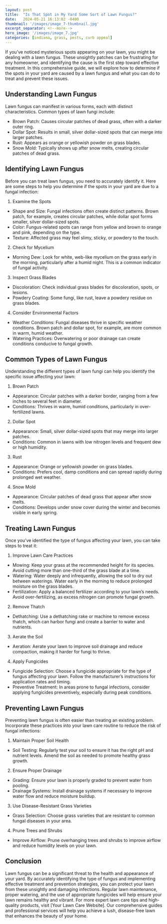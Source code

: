 ```yaml
---
layout: post
title:  "Is That Spot in My Yard Some Sort of Lawn Fungus?"
date:   2024-05-21 16:13:02 -0400
thumbnail: '/images/image_7-thumbnail.jpg'
excerpt_separator: <!--more-->
hero_image: '/images/image_7.jpg'
categories: [indiana, grass, pests, curb appeal]
---
```

If you’ve noticed mysterious spots appearing on your lawn, you might be dealing with a lawn fungus. <!--more-->These unsightly patches can be frustrating for any homeowner, and identifying the cause is the first step toward effective treatment. In this comprehensive guide, we will explore how to determine if the spots in your yard are caused by a lawn fungus and what you can do to treat and prevent these issues.

## Understanding Lawn Fungus
Lawn fungus can manifest in various forms, each with distinct characteristics. Common types of lawn fungi include:
* Brown Patch: Causes circular patches of dead grass, often with a darker outer ring.
* Dollar Spot: Results in small, silver dollar-sized spots that can merge into larger patches.
* Rust: Appears as orange or yellowish powder on grass blades.
* Snow Mold: Typically shows up after snow melts, creating circular patches of dead grass.

## Identifying Lawn Fungus
Before you can treat lawn fungus, you need to accurately identify it. Here are some steps to help you determine if the spots in your yard are due to a fungal infection:
1. Examine the Spots
* Shape and Size: Fungal infections often create distinct patterns. Brown patch, for example, creates circular patches, while dollar spot forms smaller, silver dollar-sized spots.
* Color: Fungus-related spots can range from yellow and brown to orange and pink, depending on the type.
* Texture: Affected grass may feel slimy, sticky, or powdery to the touch.
2. Check for Mycelium
* Morning Dew: Look for white, web-like mycelium on the grass early in the morning, particularly after a humid night. This is a common indicator of fungal activity.
3. Inspect Grass Blades
* Discoloration: Check individual grass blades for discoloration, spots, or lesions.
* Powdery Coating: Some fungi, like rust, leave a powdery residue on grass blades.
4. Consider Environmental Factors
* Weather Conditions: Fungal diseases thrive in specific weather conditions. Brown patch and dollar spot, for example, are more common in warm, humid weather.
* Watering Practices: Overwatering or poor drainage can create conditions conducive to fungal growth.

## Common Types of Lawn Fungus
Understanding the different types of lawn fungi can help you identify the specific issue affecting your lawn:
1. Brown Patch
* Appearance: Circular patches with a darker border, ranging from a few inches to several feet in diameter.
* Conditions: Thrives in warm, humid conditions, particularly in over-fertilized lawns.
2. Dollar Spot
* Appearance: Small, silver dollar-sized spots that may merge into larger patches.
* Conditions: Common in lawns with low nitrogen levels and frequent dew or high humidity.
3. Rust
* Appearance: Orange or yellowish powder on grass blades.
* Conditions: Prefers cool, damp conditions and can spread rapidly during prolonged wet weather.
4. Snow Mold
* Appearance: Circular patches of dead grass that appear after snow melts.
* Conditions: Develops under snow cover during the winter and becomes visible in early spring.

## Treating Lawn Fungus
Once you’ve identified the type of fungus affecting your lawn, you can take steps to treat it:
1. Improve Lawn Care Practices
* Mowing: Keep your grass at the recommended height for its species. Avoid cutting more than one-third of the grass blade at a time.
* Watering: Water deeply and infrequently, allowing the soil to dry out between waterings. Water early in the morning to reduce prolonged moisture on the grass blades.
* Fertilization: Apply a balanced fertilizer according to your lawn’s needs. Avoid over-fertilizing, as excess nitrogen can promote fungal growth.
2. Remove Thatch
* Dethatching: Use a dethatching rake or machine to remove excess thatch, which can harbor fungi and create a barrier to water and nutrients.
3. Aerate the Soil
* Aeration: Aerate your lawn to improve soil drainage and reduce compaction, making it harder for fungi to thrive.
4. Apply Fungicides
* Fungicide Selection: Choose a fungicide appropriate for the type of fungus affecting your lawn. Follow the manufacturer’s instructions for application rates and timing.
* Preventive Treatment: In areas prone to fungal infections, consider applying fungicides preventively, especially during peak conditions.

## Preventing Lawn Fungus
Preventing lawn fungus is often easier than treating an existing problem. Incorporate these practices into your lawn care routine to reduce the risk of fungal infections:
1. Maintain Proper Soil Health
* Soil Testing: Regularly test your soil to ensure it has the right pH and nutrient levels. Amend the soil as needed to promote healthy grass growth.
2. Ensure Proper Drainage
* Grading: Ensure your lawn is properly graded to prevent water from pooling.
* Drainage Systems: Install drainage systems if necessary to improve water flow and reduce moisture buildup.
3. Use Disease-Resistant Grass Varieties
* Grass Selection: Choose grass varieties that are resistant to common fungal diseases in your area.
4. Prune Trees and Shrubs
* Improve Airflow: Prune overhanging trees and shrubs to improve airflow and reduce humidity levels on your lawn.

## Conclusion
Lawn fungus can be a significant threat to the health and appearance of your yard. By accurately identifying the type of fungus and implementing effective treatment and prevention strategies, you can protect your lawn from these unsightly and damaging infections. Regular lawn maintenance, proper watering, and the use of appropriate fungicides will help ensure your lawn remains healthy and vibrant.
For more expert lawn care tips and high-quality products, visit [Your Lawn Care Website]. Our comprehensive guides and professional services will help you achieve a lush, disease-free lawn that enhances the beauty of your home.

